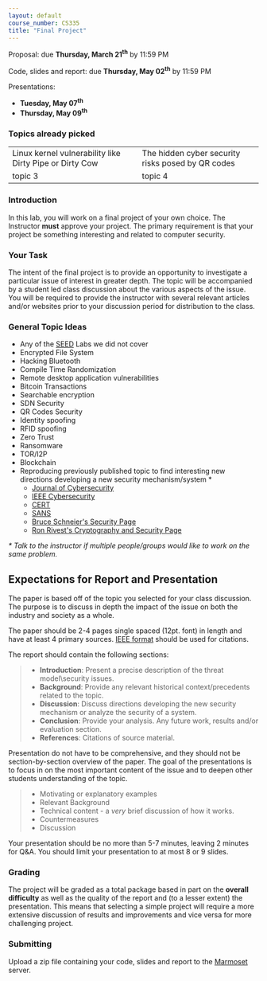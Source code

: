 ```yaml
---
layout: default
course_number: CS335
title: "Final Project"
---
```


Proposal: due **Thursday, March 21<sup>th</sup>** by 11:59 PM

Code, slides and report: due **Thursday, May 02<sup>th</sup>** by 11:59 PM

Presentations:
  - **Tuesday, May 07<sup>th</sup>**
  - **Thursday, May 09<sup>th</sup>**

### Topics already picked

| | |
|---|--|
Linux kernel vulnerability like Dirty Pipe or Dirty Cow | The hidden cyber security risks posed by QR codes
topic 3 | topic 4

### Introduction

In this lab, you will work on a final project of your own choice. The Instructor __must__ approve your project.
The primary requirement is that your project be something interesting and related to computer security.

### Your Task

The intent of the final project is to provide an opportunity to investigate a particular issue of interest in greater depth.
The topic will be accompanied by a student led class discussion about the various aspects of the issue.
You will be required to provide the instructor with several relevant articles and/or websites prior to your discussion period for distribution to the class.


### General Topic Ideas

- Any of the [SEED](https://seedsecuritylabs.org/Labs_20.04/) Labs we did not cover
- Encrypted File System
- Hacking Bluetooth
- Compile Time Randomization
- Remote desktop application vulnerabilities
- Bitcoin Transactions
- Searchable encryption
- SDN Security
- QR Codes Security
- Identity spoofing
- RFID spoofing
- Zero Trust
- Ransomware
- TOR/I2P
- Blockchain
- Reproducing previously published topic to find interesting new directions developing a new security mechanism/system *
  - [Journal of Cybersecurity](https://academic.oup.com/cybersecurity)
  - [IEEE Cybersecurity](https://cybersecurity.ieee.org/)
  - [CERT](https://www.sei.cmu.edu/about/divisions/cert/index.cfm)
  - [SANS](https://www.sans.org/)
  - [Bruce Schneier's Security Page](https://www.schneier.com/)
  - [Ron Rivest's Cryptography and Security Page](http://people.csail.mit.edu/rivest/crypto-security.html)

_* Talk to the instructor if multiple people/groups would like to work on the same problem._

Expectations for Report and Presentation
-----------------------

The paper is based off of the topic you selected for your class discussion. The purpose is to discuss in depth the impact of the issue on both the industry and society as a whole.

The paper should be 2-4 pages single spaced (12pt. font) in length and have at least 4 primary sources. [IEEE format](https://ieee-dataport.org/sites/default/files/analysis/27/IEEE%20Citation%20Guidelines.pdf) should be used for citations.

The report should contain the following sections:

> -   **Introduction**: Present a precise description of the threat model\security issues.
> -   **Background**: Provide any relevant historical context/precedents related to the topic.
> -   **Discussion**: Discuss directions developing the new security mechanism or analyze the security of a system.
> -   **Conclusion**: Provide your analysis. Any future work, results and/or evaluation section.
> -   **References**: Citations of source material.

Presentation do not have to be comprehensive, and they should not be section-by-section overview of the paper.
The goal of the presentations is to focus in on the most important content of the issue and to deepen other students understanding of the topic.

> - Motivating or explanatory examples
> - Relevant Background
> - Technical content - a *very* brief discussion of how it works.
> - Countermeasures
> - Discussion

Your presentation should be no more than 5-7 minutes, leaving 2 minutes for Q&A. You should limit your presentation to at most 8 or 9 slides.

### Grading

The project will be graded as a total package based in part on the __overall difficulty__ as well as the quality of the report and (to a lesser extent) the presentation. This means that selecting a simple project will require a more extensive discussion of results and improvements and vice versa for more challenging project.

### Submitting

Upload a zip file containing your code, slides and report to the [Marmoset](https://cs.ycp.edu/marmoset/) server.
